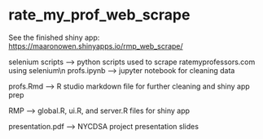 # rate_my_prof_web_scrape

See the finished shiny app: https://maaronowen.shinyapps.io/rmp_web_scrape/

selenium scripts --> python scripts used to scrape ratemyprofessors.com using selenium\n
profs.ipynb --> jupyter notebook for cleaning data

profs.Rmd --> R studio markdown file for further cleaning and shiny app prep

RMP --> global.R, ui.R, and server.R files for shiny app

presentation.pdf --> NYCDSA project presentation slides
